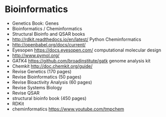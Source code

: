 #  Bioinformatics
-  Genetics Book: Genes
-  Bioinformatics / Cheminformatics
-  Structural Bioinfo and QSAR books
-  http://rdkit.readthedocs.io/en/latest/  Python Cheminformatics
-  http://openbabel.org/docs/current/ 
-  Eyesopen https://docs.eyesopen.com/ computational molecular design
-  http://www.pymol.org/ 
-  GATK4 https://github.com/broadinstitute/gatk  genome analysis kit
-  Chemkit http://doc.chemkit.org/guide/
-  Revise Genetics (170 pages)
-  Revise Bioinformatics (50 pages)
-  Revise Bioactivity Analysis (60 pages)
-  Revise Systems Biology
-  Revise QSAR
-  structural bioinfo book (450 pages)
-  RDKit
-  cheminformatics https://www.youtube.com/tmpchem 